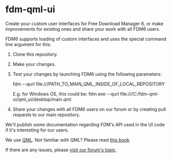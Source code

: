 # fdm-qml-ui
Create your custom user interfaces for Free Download Manager 6, or make improvements for existing ones and share your work with all FDM6 users.

FDM6 supports loading of custom interfaces and uses the special command line argument for this.

1. Clone this repository.

2. Make your changes.

3. Test your changes by launching FDM6 using the following parameters:

    fdm --qurl file:///PATH_TO_MAIN_QML_INSIDE_OF_LOCAL_REPOSITORY

    E.g. for Windows OS, this could be:
    fdm.exe --qurl file:///C:/fdm-qml-ui/qml_ui/desktop/main.qml

4. Share your changes with all FDM6 users on our forum or by creating pull requests to our main repository.

We'll publish some documentation regarding FDM's API used in the UI code if it's interesting for our users.

We use [QML](https://doc.qt.io/qt-5/qtqml-index.html). Not familiar with QML? Please read [this book](https://qmlbook.github.io/).

If there are any issues, please [visit our forum's topic](https://www.freedownloadmanager.org/board/viewtopic.php?f=1&t=18517).